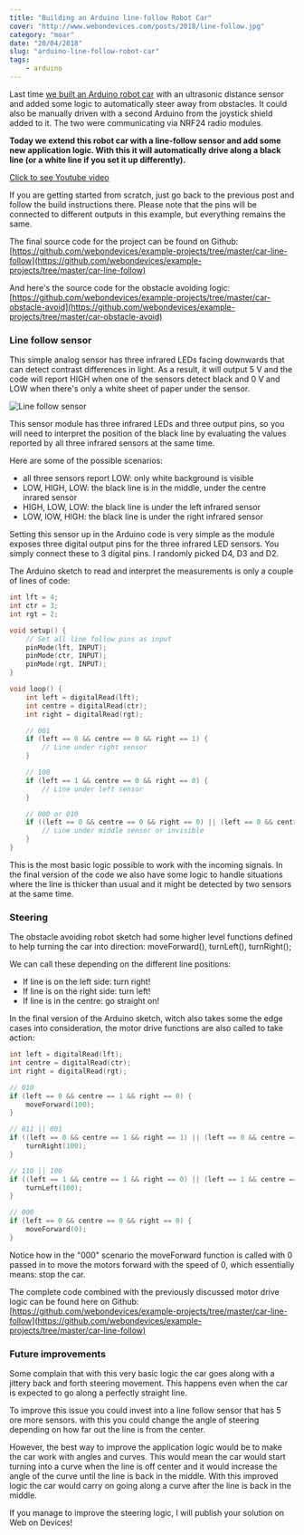 ```yaml
---
title: "Building an Arduino line-follow Robot Car"
cover: "http://www.webondevices.com/posts/2018/line-follow.jpg"
category: "moar"
date: "20/04/2018"
slug: "arduino-line-follow-robot-car"
tags:
    - arduino
---
```


Last time [we built an Arduino robot car](/arduino-robot-car-obstacle-avoidance/) with an ultrasonic distance sensor and added some logic to automatically steer away from obstacles. It could also be manually driven with a second Arduino from the joystick shield added to it. The two were communicating via NRF24 radio modules.

**Today we extend this robot car with a line-follow sensor and add some new application logic. With this it will automatically drive along a black line (or a white line if you set it up differently).**

<a class="youtube-video" href="https://www.youtube.com/embed/k3L-TGgk8Ow" target="_blank">Click to see Youtube video</a>

If you are getting started from scratch, just go back to the previous post and follow the build instructions there. Please note that the pins will be connected to different outputs in this example, but everything remains the same.

The final source code for the project can be found on Github:
[https://github.com/webondevices/example-projects/tree/master/car-line-follow](https://github.com/webondevices/example-projects/tree/master/car-line-follow)

And here's the source code for the obstacle avoiding logic:
[https://github.com/webondevices/example-projects/tree/master/car-obstacle-avoid](https://github.com/webondevices/example-projects/tree/master/car-obstacle-avoid)

### Line follow sensor

This simple analog sensor has three infrared LEDs facing downwards that can detect contrast differences in light. As a result, it will output 5 V and the code will report HIGH when one of the sensors detect black and 0 V and LOW when there's only a white sheet of paper under the sensor.

![Line follow sensor](http://www.webondevices.com/posts/2018/line-follow.jpg)

This sensor module has three infrared LEDs and three output pins, so you will need to interpret the position of the black line by evaluating the values reported by all three infrared sensors at the same time.

Here are some of the possible scenarios:
 - all three sensors report LOW: only white background is visible
 - LOW, HIGH, LOW: the black line is in the middle, under the centre inrared sensor
 - HIGH, LOW, LOW: the black line is under the left infrared sensor
 - LOW, lOW, HIGH: the black line is under the right infrared sensor

Setting this sensor up in the Arduino code is very simple as the module exposes three digital output pins for the three infrared LED sensors. You simply connect these to 3 digital pins. I randomly picked D4, D3 and D2.

The Arduino sketch to read and interpret the measurements is only a couple of lines of code:

``` c
int lft = 4;
int ctr = 3;
int rgt = 2;

void setup() {
    // Set all line follow pins as input
    pinMode(lft, INPUT);
    pinMode(ctr, INPUT);
    pinMode(rgt, INPUT);
}

void loop() {
    int left = digitalRead(lft);
    int centre = digitalRead(ctr);
    int right = digitalRead(rgt);

    // 001
    if (left == 0 && centre == 0 && right == 1) {
        // Line under right sensor
    }

    // 100
    if (left == 1 && centre == 0 && right == 0) {
        // Line under left sensor
    }

    // 000 or 010
    if ((left == 0 && centre == 0 && right == 0) || (left == 0 && centre == 0 && right == 0)) {
        // Line under middle sensor or invisible
    }
}
```

This is the most basic logic possible to work with the incoming signals. In the final version of the code we also have some logic to handle situations where the line is thicker than usual and it might be detected by two sensors at the same time.

### Steering

The obstacle avoiding robot sketch had some higher level functions defined to help turning the car into direction: moveForward(), turnLeft(), turnRight();

We can call these depending on the different line positions:
 - If line is on the left side: turn right!
 - If line is on the right side: turn left!
 - If line is in the centre: go straight on!

 In the final version of the Arduino sketch, witch also takes some the edge cases into consideration, the motor drive functions are also called to take action:

``` c
int left = digitalRead(lft);
int centre = digitalRead(ctr);
int right = digitalRead(rgt);

// 010
if (left == 0 && centre == 1 && right == 0) {
    moveForward(100);
}

// 011 || 001
if ((left == 0 && centre == 1 && right == 1) || (left == 0 && centre == 0 && right == 1)) {
    turnRight(100);
}

// 110 || 100
if ((left == 1 && centre == 1 && right == 0) || (left == 1 && centre == 0 && right == 0)) {
    turnLeft(100);
}

// 000
if (left == 0 && centre == 0 && right == 0) {
    moveForward(0);
}
```

Notice how in the "000" scenario the moveForward function is called with 0 passed in to move the motors forward with the speed of 0, which essentially means: stop the car.

The complete code combined with the previously discussed motor drive logic can be found here on Github:
[https://github.com/webondevices/example-projects/tree/master/car-line-follow](https://github.com/webondevices/example-projects/tree/master/car-line-follow)

### Future improvements

Some complain that with this very basic logic the car goes along with a jittery back and forth steering movement. This happens even when the car is expected to go along a perfectly straight line.

To improve this issue you could invest into a line follow sensor that has 5 ore more sensors. with this you could change the angle of steering depending on how far out the line is from the center.

However, the best way to improve the application logic would be to make the car work with angles and curves. This would mean the car would start turning into a curve when the line is off center and it would increase the angle of the curve until the line is back in the middle. With this improved logic the car would carry on going along a curve after the line is back in the middle.

If you manage to improve the steering logic, I will publish your solution on Web on Devices!

